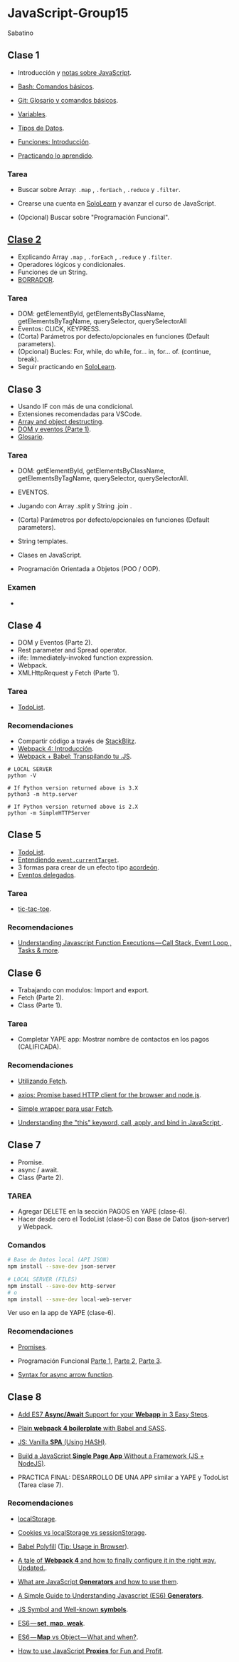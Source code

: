 # JavaScript-Group15
Sabatino

## Clase 1

- Introducción y [notas sobre JavaScript](./docs/notas-sobre-javascript.md).
- [Bash: Comandos básicos](./docs/bash.md).
- [Git: Glosario y comandos básicos](./docs/git.md).

- [Variables](./docs/js-variables.md).
- [Tipos de Datos](./docs/js-tipos-de-datos.md).
- [Funciones: Introducción](./docs/js-funciones.md).
- [Practicando lo aprendido](./docs/clase1.md).

### Tarea

- Buscar sobre Array: `.map` , `.forEach` , `.reduce` y `.filter`.

- Crearse una cuenta en [SoloLearn](https://www.sololearn.com/) y avanzar el curso de JavaScript.

- (Opcional) Buscar sobre "Programación Funcional".


## [Clase 2](./docs/clase2.md)

- Explicando Array `.map` , `.forEach` , `.reduce` y `.filter`.
- Operadores lógicos y condicionales.
- Funciones de un String.
- [BORRADOR](./docs/borrador.md).


### Tarea

- DOM: getElementById, getElementsByClassName, getElementsByTagName, querySelector, querySelectorAll
- Eventos: CLICK, KEYPRESS.
- (Corta) Parámetros por defecto/opcionales en funciones (Default parameters).
- (Opcional) Bucles: For, while, do while, for… in, for… of. (continue, break).
- Seguir practicando en [SoloLearn](https://www.sololearn.com/).


## Clase 3

- Usando IF con más de una condicional.
- Extensiones recomendadas para VSCode.
- [Array and object destructing](https://developer.mozilla.org/es/docs/Web/JavaScript/Referencia/Operadores/Destructuring_assignment).
- [DOM y eventos (Parte 1)](./docs/js-dom.md).
- [Glosario](./docs/glosario.md).


### Tarea

- DOM: getElementById, getElementsByClassName, getElementsByTagName, querySelector, querySelectorAll.
- EVENTOS.

- Jugando con Array .split y String .join .
- (Corta) Parámetros por defecto/opcionales en funciones (Default parameters).
- String templates.

- Clases en JavaScript.
- Programación Orientada a Objetos (POO / OOP).

### Examen
-


## Clase 4

- DOM y Eventos (Parte 2).
- Rest parameter and Spread operator.
- iife: Immediately-invoked function expression.
- Webpack.
- XMLHttpRequest y Fetch (Parte 1).


### Tarea

- [TodoList](http://todomvc.com/examples/vanilla-es6/).


### Recomendaciones

- Compartir código a través de [StackBlitz](https://stackblitz.com/).
- [Webpack 4: Introducción](https://medium.com/@renzocastro/webpack-4-introducci%C3%B3n-41062c8247f).
- [Webpack + Babel: Transpilando tu .JS](https://medium.com/@renzocastro/webpack-babel-transpilando-tu-js-502244a61f5b).


```
# LOCAL SERVER
python -V

# If Python version returned above is 3.X
python3 -m http.server

# If Python version returned above is 2.X
python -m SimpleHTTPServer

```

## Clase 5

- [TodoList](./clase-5/todolist/).
- [Entendiendo `event.currentTarget`](./clase-5/circles-add-remove/).
- 3 formas para crear de un efecto tipo [acordeón](./clase-5/accordion/).
- [Eventos delegados](./clase-5/todolist-delegate/).

### Tarea

- [tic-tac-toe](https://www.google.com.pe/search?q=tic-tac-toe).

### Recomendaciones

- [Understanding Javascript Function Executions — Call Stack, Event Loop , Tasks & more](https://medium.com/@gaurav.pandvia/understanding-javascript-function-executions-tasks-event-loop-call-stack-more-part-1-5683dea1f5ec).


## Clase 6

- Trabajando con modulos: Import and export.
- Fetch (Parte 2).
- Class (Parte 1).


### Tarea

- Completar YAPE app: Mostrar nombre de contactos en los pagos (CALIFICADA).


### Recomendaciones

- [Utilizando Fetch](https://developer.mozilla.org/es/docs/Web/API/Fetch_API/Utilizando_Fetch).
- [axios: Promise based HTTP client for the browser and node.js](https://github.com/axios/axios).
- [Simple wrapper para usar Fetch](https://stackoverflow.com/a/45154118).

- [Understanding the "this" keyword, call, apply, and bind in JavaScript
](https://tylermcginnis.com/this-keyword-call-apply-bind-javascript/).


## Clase 7

- Promise.
- async / await.
- Class (Parte 2).

### TAREA

- Agregar DELETE en la sección PAGOS en YAPE (clase-6).
- Hacer desde cero el TodoList (clase-5) con Base de Datos (json-server) y Webpack.

### Comandos
```bash
# Base de Datos local (API JSON)
npm install --save-dev json-server

# LOCAL SERVER (FILES)
npm install --save-dev http-server
# o
npm install --save-dev local-web-server
```
Ver uso en la app de YAPE (clase-6).

### Recomendaciones

- [Promises](https://developers.google.com/web/fundamentals/primers/promises?hl=es).

- Programación Funcional [Parte 1](https://medium.com/laboratoria-developers/introducci%C3%B3n-a-la-programaci%C3%B3n-funcional-en-javascript-parte-1-e0b1d0b2142e), [Parte 2](https://medium.com/laboratoria-developers/introducci%C3%B3n-a-la-programaci%C3%B3n-funcional-en-javascript-parte-2-funciones-puras-b99e08c2895d), [Parte 3](https://medium.com/laboratoria-developers/introducci%C3%B3n-a-la-programaci%C3%B3n-funcional-en-javascript-parte-3-composici%C3%B3n-f82ac871dcfb).

- [Syntax for async arrow function](https://stackoverflow.com/questions/42964102/syntax-for-async-arrow-function).


## Clase 8

- [Add ES7 __Async/Await__ Support for your __Webapp__ in 3 Easy Steps](https://medium.com/@zwacky/add-es7-async-await-support-into-your-non-bleeding-edge-build-process-ad0dded0d002).

- [Plain __webpack 4 boilerplate__ with Babel and SASS](https://github.com/cvgellhorn/webpack-boilerplate).

- [JS: Vanilla __SPA__ (Using HASH)](https://medium.com/frontend-fun/js-vanilla-script-spa-1b29b43ea475).

- [Build a JavaScript __Single Page App__ Without a Framework (JS + NodeJS)](https://www.sitepoint.com/single-page-app-without-framework/).

- PRACTICA FINAL: DESARROLLO DE UNA APP similar a YAPE y TodoList (Tarea clase 7).


### Recomendaciones

- [localStorage](https://michalzalecki.com/why-using-localStorage-directly-is-a-bad-idea/).
- [Cookies vs localStorage vs sessionStorage](http://www.webtutoriales.com/articulos/cookies-vs-localstorage-vs-sessionstorage).

- [Babel Polyfill](https://babeljs.io/docs/en/babel-polyfill) ([Tip: Usage in Browser](https://babeljs.io/docs/en/babel-polyfill#usage-in-browser)).

- [A tale of __Webpack 4__ and how to finally configure it in the right way. Updated.](https://hackernoon.com/a-tale-of-webpack-4-and-how-to-finally-configure-it-in-the-right-way-4e94c8e7e5c1).

- [What are JavaScript __Generators__ and how to use them](https://codeburst.io/what-are-javascript-generators-and-how-to-use-them-c6f2713fd12e).

- [A Simple Guide to Understanding Javascript (ES6) __Generators__](https://medium.com/dailyjs/a-simple-guide-to-understanding-javascript-es6-generators-d1c350551950).

- [JS Symbol and Well-known __symbols__](https://medium.com/@obaranovskyi/js-symbol-and-well-known-symbols-c3c9cc395b6d).

- [ES6 — __set__, __map__, __weak__](https://medium.com/ecmascript-2015/es6-set-map-weak-a2aeb7e2d384).

- [ES6 — __Map__ vs Object — What and when?](https://medium.com/front-end-weekly/es6-map-vs-object-what-and-when-b80621932373).

- [How to use JavaScript __Proxies__ for Fun and Profit](https://medium.com/dailyjs/how-to-use-javascript-proxies-for-fun-and-profit-365579d4a9f8).
